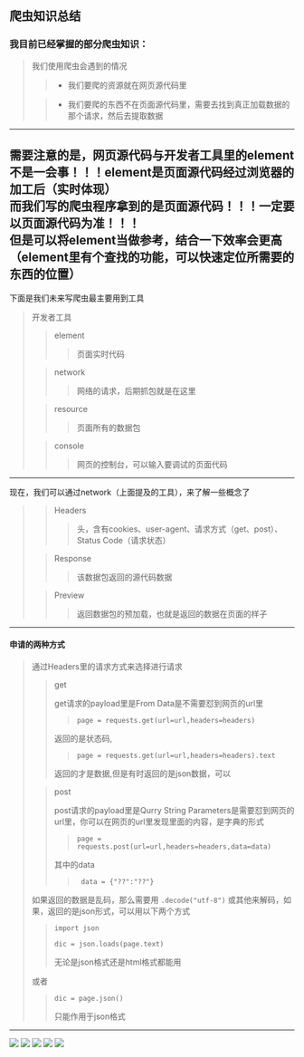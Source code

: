 ## 爬虫知识总结
### 我目前已经掌握的部分爬虫知识：
> 我们使用爬虫会遇到的情况
>> * 我们要爬的资源就在网页源代码里
> 
>> * 我们要爬的东西不在页面源代码里，需要去找到真正加载数据的那个请求，然后去提取数据

---
需要注意的是，网页源代码与开发者工具里的element不是一会事！！！element是页面源代码经过浏览器的加工后（实时体现）  
而我们写的爬虫程序拿到的是页面源代码！！！一定要以页面源代码为准！！！  
但是可以将element当做参考，结合一下效率会更高（element里有个查找的功能，可以快速定位所需要的东西的位置）  
---
下面是我们未来写爬虫最主要用到工具
> 开发者工具
> > element
> >> 页面实时代码
> 
> > network
> >> 网络的请求，后期抓包就是在这里
> 
> > resource
> >> 页面所有的数据包
> 
> > console
> >> 网页的控制台，可以输入要调试的页面代码
---
现在，我们可以通过network（上面提及的工具），来了解一些概念了
>
> > Headers
> >>头，含有cookies、user-agent、请求方式（get、post）、Status Code（请求状态）
> 
> >Response
> >>该数据包返回的源代码数据
> 
> >Preview
> >>返回数据包的预加载，也就是返回的数据在页面的样子
---
#### 申请的两种方式
>通过Headers里的请求方式来选择进行请求
> >get
> >
> > get请求的payload里是From Data是不需要怼到网页的url里
> >> `page = requests.get(url=url,headers=headers)`
> >
> > 返回的是状态码,
> >> `page = requests.get(url=url,headers=headers).text`
> >
> > 返回的才是数据,但是有时返回的是json数据，可以
> 
> >post
> >
> > post请求的payload里是Qurry String Parameters是需要怼到网页的url里，你可以在网页的url里发现里面的内容，是字典的形式
> >> `page = requests.post(url=url,headers=headers,data=data)`
> >
> > 其中的data
> >> `
> data = {"??":"??"}`
> >
> > 
> 
> 如果返回的数据是乱码，那么需要用 `.decode("utf-8")` 或其他来解码，如果，返回的是json形式，可以用以下两个方式
> > `import json`
> > 
> > `dic = json.loads(page.text)`
> >
> > 无论是json格式还是html格式都能用
> 
> 
> 或者
>
> > 
> > `dic = page.json()`
> >
> > 只能作用于json格式
> 
---

![](https://p1.ssl.qhimg.com/t01c3f58f10448fc470.jpg)
![](https://p9-pc-sign.douyinpic.com/tos-cn-i-0813c001/oUnVANBYQC0KtIDfTb9HAEVAz6oeogBoAiAA8l~noop.jpeg?biz_tag=pcweb_cover&from=327834062&s=PackSourceEnum_SEARCH&se=false&x-expires=1720231200&x-signature=11sSQCz41WnUaxGyY6xwcVk0J0w%3D)
![](https://p3-pc-sign.douyinpic.com/tos-cn-i-0813/og4He6yqyENAAAABRCYfqDLhImzANkAMUgtcaN~noop.jpeg?biz_tag=pcweb_cover&from=327834062&s=PackSourceEnum_SEARCH&se=false&x-expires=1720065600&x-signature=M0OUuDudPiC6jaZ6cT8dysyU2jE%3D)
![](https://altselection.com/wp-content/uploads/2024/04/Minnie-de-GI-DLE-758x481.jpg)
![](https://p26.toutiaoimg.com/origin/pgc-image/38a1ab86928847d1ba48821cf1d84973?/1.jpg)